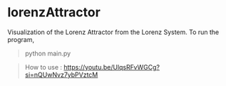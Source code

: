 # lorenzAttractor
Visualization of the Lorenz Attractor from the Lorenz System.
To run the program,
> python main.py 

> How to use : https://youtu.be/UlqsRFvWGCg?si=nQUwNvz7ybPVztcM
